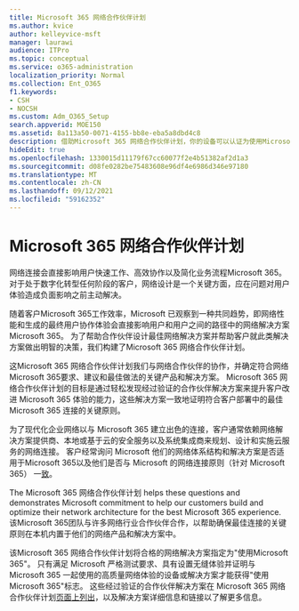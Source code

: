 ```yaml
---
title: Microsoft 365 网络合作伙伴计划
ms.author: kvice
author: kelleyvice-msft
manager: laurawi
audience: ITPro
ms.topic: conceptual
ms.service: o365-administration
localization_priority: Normal
ms.collection: Ent_O365
f1.keywords:
- CSH
- NOCSH
ms.custom: Adm_O365_Setup
search.appverid: MOE150
ms.assetid: 8a113a50-0071-4155-bb8e-eba5a8dbd4c8
description: 借助Microsoft 365 网络合作伙伴计划，你的设备可以认证为使用Microsoft 365。
hideEdit: true
ms.openlocfilehash: 1330015d11179f67cc60077f2e4b51382af2d1a3
ms.sourcegitcommit: d08fe0282be75483608e96df4e6986d346e97180
ms.translationtype: MT
ms.contentlocale: zh-CN
ms.lasthandoff: 09/12/2021
ms.locfileid: "59162352"
---
```

# <a name="microsoft-365-networking-partner-program"></a>Microsoft 365 网络合作伙伴计划

网络连接会直接影响用户快速工作、高效协作以及简化业务流程Microsoft 365。 对于处于数字化转型任何阶段的客户，网络设计是一个关键方面，应在问题对用户体验造成负面影响之前主动解决。

随着客户Microsoft 365工作效率，Microsoft 已观察到一种共同趋势，即网络性能和生成的最终用户协作体验会直接影响用户和用户之间的路径中的网络解决方案Microsoft 365。 为了帮助合作伙伴设计最佳网络解决方案并帮助客户就此类解决方案做出明智的决策，我们构建了Microsoft 365 网络合作伙伴计划。

这Microsoft 365 网络合作伙伴计划我们与网络合作伙伴的协作，并确定符合网络Microsoft 365要求、建议和最佳做法的关键产品和解决方案。 Microsoft 365 网络合作伙伴计划的目标是通过轻松发现经过验证的合作伙伴解决方案来提升客户改进 Microsoft 365 体验的能力，这些解决方案一致地证明符合客户部署中的最佳 Microsoft 365 连接的关键原则。

为了现代化企业网络以与 Microsoft 365 建立出色的连接，客户通常依赖网络解决方案提供商、本地或基于云的安全服务以及系统集成商来规划、设计和实施云服务的网络连接。 客户经常询问 Microsoft 他们的网络体系结构和解决方案是否适用于Microsoft 365以及他们是否与 Microsoft 的网络连接原则（针对 Microsoft 365） 一[致](./microsoft-365-network-connectivity-principles.md)。

The Microsoft 365 网络合作伙伴计划 helps these questions and demonstrates Microsoft commitment to help our customers build and optimize their network architecture for the best Microsoft 365 experience. 该Microsoft 365团队与许多网络行业合作伙伴合作，以帮助确保最佳连接的关键原则在本机内置于他们的网络产品和解决方案中。

该Microsoft 365 网络合作伙伴计划将合格的网络解决方案指定为"使用Microsoft 365"。 只有满足 Microsoft 严格测试要求、具有设置无缝体验并证明与 Microsoft 365 一起使用的高质量网络体验的设备或解决方案才能获得"使用 Microsoft 365"标志。 这些经过验证的合作伙伴解决方案在 Microsoft 365 网络合作伙伴计划[页面上列出](https://www.microsoft.com/microsoft-365/partners/O365networkingpartners)，以及解决方案详细信息和链接以了解更多信息。

